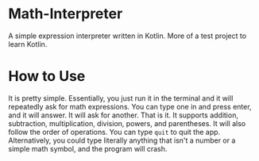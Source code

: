 # Math-Interpreter
A simple expression interpreter written in Kotlin. More of a test project to learn Kotlin.

# How to Use
It is pretty simple. Essentially, you just run it in the terminal and it will repeatedly ask for math expressions. You can type one in and press enter, and it will answer. It will ask for another. That is it. It supports addition, subtraction, multiplication, division, powers, and parentheses. It will also follow the order of operations. You can type `quit` to quit the app. Alternatively, you could type literally anything that isn't a number or a simple math symbol, and the program will crash.
